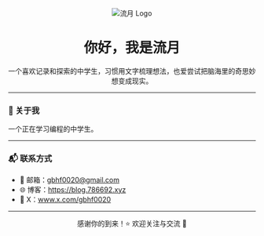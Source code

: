 <div align="center">
  <img src="https://blog.786692.xyz/images/nav-logo.svg" alt="流月 Logo">
</div>

<h1 align="center">你好，我是流月 </h1>

<p align="center">
  一个喜欢记录和探索的中学生，习惯用文字梳理想法，也爱尝试把脑海里的奇思妙想变成现实。
</p>

---

### 🧩 关于我
一个正在学习编程的中学生。
<!--
- 🎯 专注于 **前端开发 / 全栈应用 / 创意项目**
- 💡 喜欢折腾各种新技术 & 开发小工具
- 🛠️ 当前使用：**JavaScript / TypeScript / Vue / React / Node.js**
- 📝 偶尔写写博客，记录技术与思考（可加博客链接）
- 🌱 目前正在学习：**Rust / Bun / WebAssembly**

---

### 🛠️ 技术栈

<div align="center">

![JavaScript](https://img.shields.io/badge/-JavaScript-F7DF1E?logo=javascript&logoColor=000)
![TypeScript](https://img.shields.io/badge/-TypeScript-3178C6?logo=typescript&logoColor=fff)
![Vue](https://img.shields.io/badge/-Vue-3eaf7c?logo=vue.js&logoColor=fff)
![React](https://img.shields.io/badge/-React-61DAFB?logo=react&logoColor=000)
![Node.js](https://img.shields.io/badge/-Node.js-43853D?logo=node.js&logoColor=fff)

</div>
-->
---

### 📬 联系方式

- 📧 邮箱：gbhf0020@gmail.com
- 🌐 博客：https://blog.786692.xyz
- 💬 X：www.x.com/gbhf0020

---

<div align="center">
  感谢你的到来！⭐️ 欢迎关注与交流 🤝
</div>
